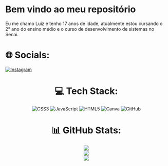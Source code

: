 <h1>Bem vindo ao meu repositório</h1>


Eu me chamo Luiz e tenho 17 anos de idade, atualmente estou cursando o 2° ano do ensino médio e o curso de desenvolvimento de sistemas no Senai.

# 🌐 Socials:
  
[![Instagram](https://img.shields.io/badge/Instagram-E4405F?style=for-the-badge&logo=instagram&logoColor=white)](https://www.instagram.com/luizeduardo7160/)

<div align="center">


# 💻 Tech Stack:
![CSS3](https://img.shields.io/badge/css3-%231572B6.svg?style=for-the-badge&logo=css3&logoColor=white) ![JavaScript](https://img.shields.io/badge/javascript-%23323330.svg?style=for-the-badge&logo=javascript&logoColor=%23F7DF1E) ![HTML5](https://img.shields.io/badge/html5-%23E34F26.svg?style=for-the-badge&logo=html5&logoColor=white) ![Canva](https://img.shields.io/badge/Canva-%2300C4CC.svg?style=for-the-badge&logo=Canva&logoColor=white) ![GitHub](https://img.shields.io/badge/github-%23121011.svg?style=for-the-badge&logo=github&logoColor=white)
# 📊 GitHub Stats:
![](https://github-readme-stats.vercel.app/api?username=Emmerlichluiz1&theme=dark&hide_border=false&include_all_commits=false&count_private=false)<br/>
![](https://github-readme-streak-stats.herokuapp.com/?user=Emmerlichluiz1&theme=dark&hide_border=false)<br/>
![](https://github-readme-stats.vercel.app/api/top-langs/?username=Emmerlichluiz1&theme=dark&hide_border=false&include_all_commits=false&count_private=false&layout=compact)

</div>
